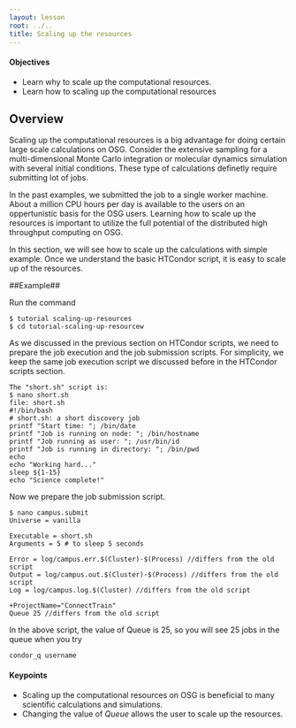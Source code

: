 ```yaml
---
layout: lesson
root: ../..
title: Scaling up the resources 
---
```

<div class="objectives" markdown="1">

#### Objectives
*   Learn why to scale up the computational resources.
*   Learn how to scaling up the computational resources  
</div>

<h2>Overview </h2> 
Scaling up the computational resources is a big advantage for doing certain
large scale calculations on OSG. Consider the  extensive 
sampling for a multi-dimensional Monte Carlo integration or molecular dynamics 
simulation with several initial conditions. These type of calculations definetly 
require submitting lot of jobs.  

In the past examples, we submitted the job to a single worker machine. About a 
million CPU hours per day is 
available to the users on an oppertunistic basis for the OSG users. 
Learning how to scale up the resources is important to utilize 
the full potential of the distributed high throughput computing on 
OSG. 


In this section, we will see how to scale up the calculations with 
simple example. Once we understand the basic HTCondor script, it is easy 
to scale up of the resources. 

##Example##

Run the command 

~~~
$ tutorial scaling-up-resources
$ cd tutorial-scaling-up-resourcew
~~~

As we discussed in the previous section on HTCondor scripts, we need to 
prepare the job execution and the job submission scripts. For simplicity, 
we keep the same job execution script we discussed before in the HTCondor
scripts section. 

~~~
The "short.sh" script is:
$ nano short.sh
file: short.sh
#!/bin/bash
# short.sh: a short discovery job
printf "Start time: "; /bin/date
printf "Job is running on node: "; /bin/hostname
printf "Job running as user: "; /usr/bin/id
printf "Job is running in directory: "; /bin/pwd
echo
echo "Working hard..."
sleep ${1-15}
echo "Science complete!"
~~~


Now we prepare the job submission script. 

~~~
$ nano campus.submit
Universe = vanilla

Executable = short.sh
Arguments = 5 # to sleep 5 seconds

Error = log/campus.err.$(Cluster)-$(Process) //differs from the old script
Output = log/campus.out.$(Cluster)-$(Process) //differs from the old script
Log = log/campus.log.$(Cluster) //differs from the old script

+ProjectName="ConnectTrain"
Queue 25 //differs from the old script
~~~

In the above script, the value of Queue is 25, so you will see 25 jobs in the queue when 
you try 

~~~
condor_q username
~~~

<div class="keypoints" markdown="1">

#### Keypoints
*    Scaling up the computational resources on OSG is beneficial to many scientific calculations and simulations.  
*    Changing the value of *Queue* allows the user to scale up the resources.   
</div>


